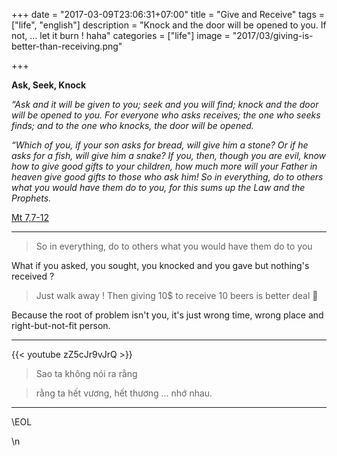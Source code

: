 +++
date = "2017-03-09T23:06:31+07:00"
title = "Give and Receive"
tags = ["life", "english"]
description = "Knock and the door will be opened to you. If not, ... let it burn ! haha"
categories = ["life"]
image = "2017/03/giving-is-better-than-receiving.png"


+++

**Ask, Seek, Knock**

*“Ask and it will be given to you; seek and you will find; knock and the door will be opened to you. For everyone who asks receives; the one who seeks finds; and to the one who knocks, the door will be opened.*

*“Which of you, if your son asks for bread, will give him a stone? Or if he asks for a fish, will give him a snake? If you, then, though you are evil, know how to give good gifts to your children, how much more will your Father in heaven give good gifts to those who ask him! So in everything, do to others what you would have them do to you, for this sums up the Law and the Prophets.*

[Mt 7,7-12](https://www.biblegateway.com/passage/?search=Matthew%207:7-12)

----------------------------------------

> So in everything, do to others what you would have them do to you

What if you asked, you sought, you knocked and you gave but nothing's received ?

> Just walk away ! Then giving 10$ to receive 10 beers is better deal 🍻

Because the root of problem isn't you, it's just wrong time, wrong place and right-but-not-fit person.

----------------------------------------

{{< youtube zZ5cJr9vJrQ >}}

> Sao ta không nói ra rằng

> rằng ta hết vương, hết thương ... nhớ nhau.

----------------------------------------

\EOL

\n
